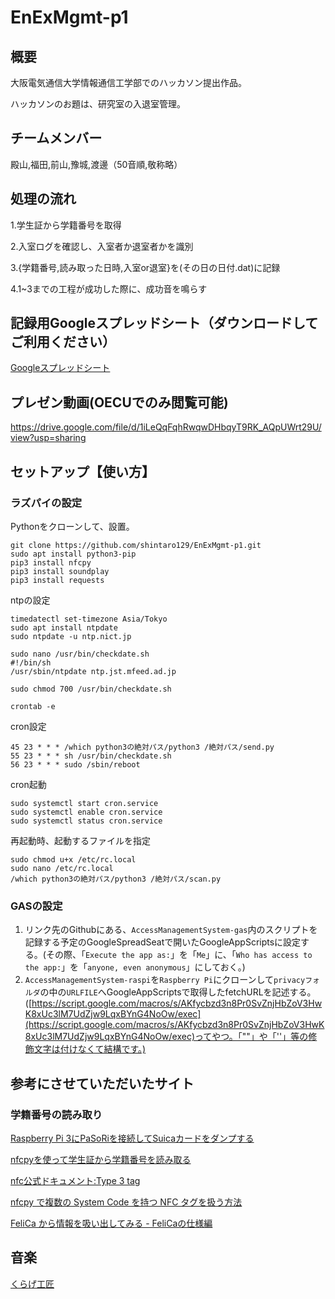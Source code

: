 # EnExMgmt-p1
## 概要
大阪電気通信大学情報通信工学部でのハッカソン提出作品。

ハッカソンのお題は、研究室の入退室管理。


## チームメンバー
殿山,福田,前山,豫城,渡邊（50音順,敬称略）


## 処理の流れ
1.学生証から学籍番号を取得

2.入室ログを確認し、入室者か退室者かを識別

3.{学籍番号,読み取った日時,入室or退室}を(その日の日付.dat)に記録

4.1~3までの工程が成功した際に、成功音を鳴らす


## 記録用Googleスプレッドシート（ダウンロードしてご利用ください）
[Googleスプレッドシート](https://docs.google.com/spreadsheets/d/1_2pXymswEs1JbpSYCkQ7J-i6-daQV1kEKH--eJBHpRM/edit?usp=sharing)


## プレゼン動画(OECUでのみ閲覧可能)
https://drive.google.com/file/d/1iLeQqFqhRwqwDHbqyT9RK_AQpUWrt29U/view?usp=sharing

## セットアップ【使い方】
### ラズパイの設定
Pythonをクローンして、設置。
```
git clone https://github.com/shintaro129/EnExMgmt-p1.git
sudo apt install python3-pip
pip3 install nfcpy
pip3 install soundplay
pip3 install requests
```

ntpの設定
```
timedatectl set-timezone Asia/Tokyo
sudo apt install ntpdate
sudo ntpdate -u ntp.nict.jp

sudo nano /usr/bin/checkdate.sh
#!/bin/sh
/usr/sbin/ntpdate ntp.jst.mfeed.ad.jp

sudo chmod 700 /usr/bin/checkdate.sh

crontab -e
```
cron設定
```
45 23 * * * /which python3の絶対パス/python3 /絶対パス/send.py
55 23 * * * sh /usr/bin/checkdate.sh
56 23 * * * sudo /sbin/reboot
```

cron起動
```
sudo systemctl start cron.service
sudo systemctl enable cron.service
sudo systemctl status cron.service
```
再起動時、起動するファイルを指定
```
sudo chmod u+x /etc/rc.local
sudo nano /etc/rc.local
/which python3の絶対パス/python3 /絶対パス/scan.py
```

### GASの設定
1.	リンク先のGithubにある、`AccessManagementSystem-gas`内のスクリプトを記録する予定のGoogleSpreadSeatで開いたGoogleAppScriptsに設定する。(その際、「`Execute the app as:`」を「`Me`」に、「`Who has access to the app:`」を「`anyone, even anonymous`」にしておく。)
2.	`AccessManagementSystem-raspi`を`Raspberry Pi`にクローンして`privacyフォルダ`の中の`URLFILE`へGoogleAppScriptsで取得したfetchURLを記述する。([https://script.google.com/macros/s/AKfycbzd3n8Pr0SvZnjHbZoV3HwK8xUc3lM7UdZjw9LqxBYnG4NoOw/exec](https://script.google.com/macros/s/AKfycbzd3n8Pr0SvZnjHbZoV3HwK8xUc3lM7UdZjw9LqxBYnG4NoOw/exec)ってやつ。「""」や「''」等の修飾文字は付けなくて結構です。)

## 参考にさせていただいたサイト
### 学籍番号の読み取り
[Raspberry Pi 3にPaSoRiを接続してSuicaカードをダンプする](https://tomosoft.jp/design/?p=8288)

[nfcpyを使って学生証から学籍番号を読み取る](https://aizu-vr.hatenablog.com/entry/2019/08/02/nfcpy%E3%82%92%E4%BD%BF%E3%81%A3%E3%81%A6%E5%AD%A6%E7%94%9F%E8%A8%BC%E3%81%8B%E3%82%89%E5%AD%A6%E7%B1%8D%E7%95%AA%E5%8F%B7%E3%82%92%E8%AA%AD%E3%81%BF%E5%8F%96%E3%82%8B)

[nfc公式ドキュメント:Type 3 tag](https://nfcpy.readthedocs.io/en/stable-0.11/modules/tag.html#module-nfc.tag.tt3)

[nfcpy で複数の System Code を持つ NFC タグを扱う方法](https://uchan.hateblo.jp/entry/2016/11/18/190237)

[FeliCa から情報を吸い出してみる - FeliCaの仕様編](https://qiita.com/YasuakiNakazawa/items/3109df682af2a7032f8d)


## 音楽
[くらげ工匠](http://www.kurage-kosho.info/index.html)
